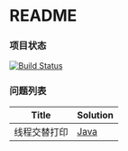 # README #

### 项目状态 ###
[![Build Status](https://travis-ci.com/odirus/coding-solutions.svg?branch=master)](https://travis-ci.com/odirus/coding-solutions)

### 问题列表 ###
| Title | Solution |
| ----- | -------- |
| 线程交替打印 | [Java](./java/src/main/java/concurrency/multithreadprint) |
